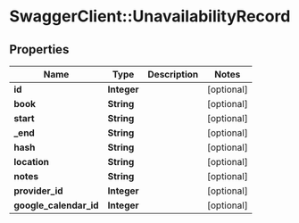 # SwaggerClient::UnavailabilityRecord

## Properties
Name | Type | Description | Notes
------------ | ------------- | ------------- | -------------
**id** | **Integer** |  | [optional] 
**book** | **String** |  | [optional] 
**start** | **String** |  | [optional] 
**_end** | **String** |  | [optional] 
**hash** | **String** |  | [optional] 
**location** | **String** |  | [optional] 
**notes** | **String** |  | [optional] 
**provider_id** | **Integer** |  | [optional] 
**google_calendar_id** | **Integer** |  | [optional] 

